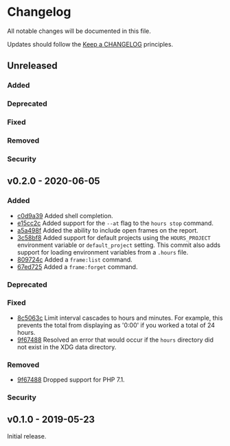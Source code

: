 # Changelog

All notable changes will be documented in this file.

Updates should follow the [Keep a CHANGELOG](http://keepachangelog.com/) principles.

## Unreleased

### Added

### Deprecated

### Fixed

### Removed

### Security

## v0.2.0 - 2020-06-05

### Added

- [c0d9a39](https://github.com/matt-allan/hours/commit/c0d9a399e3fb831799e3545c779b2a94962dd610) Added shell completion.
- [e15cc2c](https://github.com/matt-allan/hours/commit/e15cc2c613fa0c2195057bde9a4d49027db2c853) Added support for the `--at` flag to the  `hours stop` command.
- [a5a498f](https://github.com/matt-allan/hours/commit/a5a498fe6e4eda3e5132e5ee4a905f892b5c3dc6) Added the ability to include open frames on the report.
- [3c58bf8](https://github.com/matt-allan/hours/commit/3c58bf8ec7feca3a6ea147fa4b44a59309e10895) Added support for default projects using the `HOURS_PROJECT` environment variable or `default_project` setting. This commit also adds support for loading environment variables from a `.hours` file.
- [809724c](https://github.com/matt-allan/hours/commit/809724c07ff74329d39fa7ae0643833e279d5640) Added a `frame:list` command.
- [67ed725](https://github.com/matt-allan/hours/commit/67ed7257787a54940f566106aca3a18aa50541c8) Added a `frame:forget` command.

### Deprecated

### Fixed

- [8c5063c](https://github.com/matt-allan/hours/commit/8c5063c64f2240c65a7a0d93115e6d75956de50c) Limit interval cascades to hours and minutes. For example, this prevents the total from displaying as '0:00' if you worked a total of 24 hours.
- [9f67488](https://github.com/matt-allan/hours/commit/9f674885ac237b304ec11b410dc14fe0a094aa7f) Resolved an error that would occur if the `hours` directory did not exist in the XDG data directory.

### Removed

- [9f67488](https://github.com/matt-allan/hours/commit/9f674885ac237b304ec11b410dc14fe0a094aa7f) Dropped support for PHP 7.1.

### Security

## v0.1.0 - 2019-05-23

Initial release.

